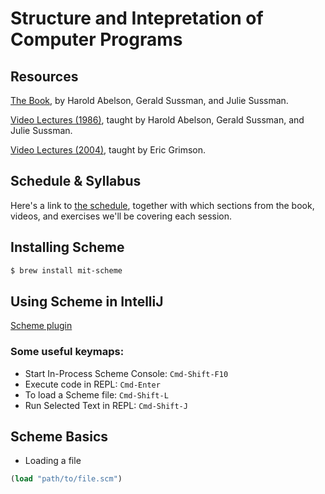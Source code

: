 # Structure and Intepretation of Computer Programs

## Resources

[The Book](https://mitpress.mit.edu/sites/default/files/sicp/full-text/book/book.html), by Harold Abelson, Gerald Sussman, and Julie Sussman.

[Video Lectures (1986)](https://www.youtube.com/playlist?list=PLE18841CABEA24090), taught by Harold Abelson, Gerald Sussman, and Julie Sussman.

[Video Lectures (2004)](https://www.youtube.com/playlist?list=PL7BcsI5ueSNFPCEisbaoQ0kXIDX9rR5FF), taught by Eric Grimson.

## Schedule & Syllabus

Here's a link to [the schedule](./schedule.md), together with which sections from the book, videos, and exercises we'll be covering each session.

## Installing Scheme

```bash
$ brew install mit-scheme
```

## Using Scheme in IntelliJ

[Scheme plugin](https://plugins.jetbrains.com/plugin/10171-scheme/)

### Some useful keymaps:

- Start In-Process Scheme Console: `Cmd-Shift-F10`
- Execute code in REPL: `Cmd-Enter`
- To load a Scheme file: `Cmd-Shift-L`
- Run Selected Text in REPL: `Cmd-Shift-J`

## Scheme Basics

- Loading a file
```scheme
(load "path/to/file.scm")
```

